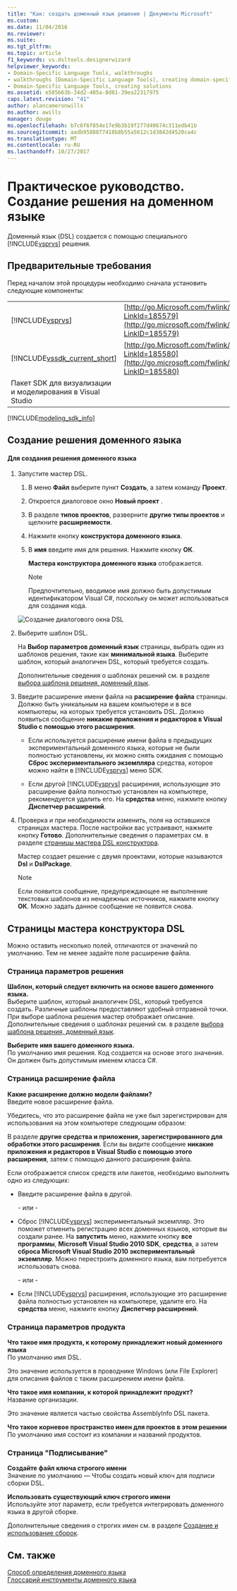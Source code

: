 ```yaml
---
title: "Как: создать доменный язык решение | Документы Microsoft"
ms.custom: 
ms.date: 11/04/2016
ms.reviewer: 
ms.suite: 
ms.tgt_pltfrm: 
ms.topic: article
f1_keywords: vs.dsltools.designerwizard
helpviewer_keywords:
- Domain-Specific Language Tools, walkthroughs
- walkthroughs [Domain-Specific Language Tools], creating domain-specific language
- Domain-Specific Language Tools, creating solutions
ms.assetid: e585b63b-34d2-405a-8d81-39ea22317975
caps.latest.revision: "41"
author: alancameronwills
ms.author: awills
manager: douge
ms.openlocfilehash: b7c6f6f854e17e9b3b19f277d49674c311edb41b
ms.sourcegitcommit: aadb9588877418b8b55a5612c1d3842d4520ca4c
ms.translationtype: MT
ms.contentlocale: ru-RU
ms.lasthandoff: 10/27/2017
---
```

# <a name="how-to-create-a-domain-specific-language-solution"></a>Практическое руководство. Создание решения на доменном языке
Доменный язык (DSL) создается с помощью специального [!INCLUDE[vsprvs](../code-quality/includes/vsprvs_md.md)] решения.  
  
## <a name="prerequisites"></a>Предварительные требования  
 Перед началом этой процедуры необходимо сначала установить следующие компоненты:  
  
|||  
|-|-|  
|[!INCLUDE[vsprvs](../code-quality/includes/vsprvs_md.md)]|[http://go.Microsoft.com/fwlink/?LinkId=185579](http://go.microsoft.com/fwlink/?LinkID=185579)|  
|[!INCLUDE[vssdk_current_short](../modeling/includes/vssdk_current_short_md.md)]|[http://go.Microsoft.com/fwlink/?LinkId=185580](http://go.microsoft.com/fwlink/?LinkID=185580)|  
|Пакет SDK для визуализации и моделирования в Visual Studio||  


[!INCLUDE[modeling_sdk_info](includes/modeling_sdk_info.md)]

  
## <a name="creating-a-domain-specific-language-solution"></a>Создание решения доменного языка  
  
#### <a name="to-create-a-domain-specific-language-solution"></a>Для создания решения доменного языка  
  
1.  Запустите мастер DSL.  
  
    1.  В меню **Файл** выберите пункт **Создать**, а затем команду **Проект**.  
  
    2.  Откроется диалоговое окно **Новый проект** .  
  
    3.  В разделе **типов проектов**, разверните **другие типы проектов** и щелкните **расширяемости**.  
  
    4.  Нажмите кнопку **конструктора доменного языка**.  
  
    5.  В **имя** введите имя для решения. Нажмите кнопку **ОК**.  
  
         **Мастера конструктора доменного языка** отображается.  
  
        > [!NOTE]
        >  Предпочтительно, вводимое имя должно быть допустимым идентификатором Visual C#, поскольку он может использоваться для создания кода.  
  
     ![Создание диалогового окна DSL](../modeling/media/create_dsldialog.png "Create_DSLDialog")  
  
2.  Выберите шаблон DSL.  
  
     На **Выбор параметров доменный язык** страницы, выбрать один из шаблонов решения, такие как **минимальной языка**. Выберите шаблон, который аналогичен DSL, который требуется создать.  
  
     Дополнительные сведения о шаблонах решений см. в разделе [выбора шаблона решения, доменный язык](../modeling/choosing-a-domain-specific-language-solution-template.md).  
  
3.  Введите расширение имени файла на **расширение файла** страницы. Должно быть уникальным на вашем компьютере и в все компьютеры, на которых требуется установить DSL. Должно появиться сообщение **никакие приложения и редакторов в Visual Studio с помощью этого расширения**.  
  
    -   Если используется расширение имени файла в предыдущих экспериментальный доменного языка, которые не были полностью установлены, их можно снять ожидания с помощью **Сброс экспериментального экземпляра** средства, которое можно найти в [!INCLUDE[vsprvs](../code-quality/includes/vsprvs_md.md)] меню SDK.  
  
    -   Если другой [!INCLUDE[vsprvs](../code-quality/includes/vsprvs_md.md)] расширения, использующие это расширение файла полностью установлен на компьютере, рекомендуется удалить его. На **средства** меню, нажмите кнопку **Диспетчер расширений**.  
  
4.  Проверка и при необходимости изменить, поля на оставшихся страницах мастера. После настройки вас устраивают, нажмите кнопку **Готово**. Дополнительные сведения о параметрах см. в разделе [страницы мастера DSL конструктора](#settings).  
  
     Мастер создает решение с двумя проектами, которые называются **Dsl** и **DslPackage**.  
  
    > [!NOTE]
    >  Если появится сообщение, предупреждающее не выполнение текстовых шаблонов из ненадежных источников, нажмите кнопку **ОК**. Можно задать данное сообщение не появится снова.  
  
##  <a name="settings"></a>Страницы мастера конструктора DSL  
 Можно оставить несколько полей, отличаются от значений по умолчанию. Тем не менее задайте поле расширение файла.  
  
### <a name="solution-settings-page"></a>Страница параметров решения  
 **Шаблон, который следует включить на основе вашего доменного языка.**  
 Выберите шаблон, который аналогичен DSL, который требуется создать. Различные шаблоны предоставляют удобный отправной точки. При выборе шаблона решения мастер отображает описание. Дополнительные сведения о шаблонах решений см. в разделе [выбора шаблона решения, доменный язык](../modeling/choosing-a-domain-specific-language-solution-template.md).  
  
 **Выберите имя вашего доменного языка.**  
 По умолчанию имя решения. Код создается на основе этого значения. Он должен быть допустимым именем класса C#.  
  
### <a name="file-extension-page"></a>Страница расширение файла  
 **Какие расширение должно модели файлами?**  
 Введите новое расширение файла.  
  
 Убедитесь, что это расширение файла не уже был зарегистрирован для использования на этом компьютере следующим образом:  
  
 В разделе **другие средства и приложения, зарегистрированного для обработки этого расширения**. Если вы видите сообщение **никакие приложения и редакторов в Visual Studio с помощью этого расширения**, затем с помощью данного расширения файла.  
  
 Если отображается список средств или пакетов, необходимо выполнить одно из следующих:  
  
-   Введите расширение файла в другой.  
  
     \- или -  
  
-   Сброс [!INCLUDE[vsprvs](../code-quality/includes/vsprvs_md.md)] экспериментальный экземпляр. Это поможет отменить регистрацию всех доменных языков, которые вы создали ранее. На **запустить** меню, нажмите кнопку **все программы**, **Microsoft Visual Studio 2010 SDK**, **средства**, а затем **сброса Microsoft Visual Studio 2010 экспериментальный экземпляр**. Можно перестроить доменного языка, вам потребуется использовать снова.  
  
     \- или -  
  
-   Если [!INCLUDE[vsprvs](../code-quality/includes/vsprvs_md.md)] расширения, использующие это расширение файла полностью установлен на компьютере, удалите его. На **средства** меню, нажмите кнопку **Диспетчер расширений**.  
  
### <a name="product-settings-page"></a>Страница параметров продукта  
 **Что такое имя продукта, к которому принадлежит новый доменного языка**  
 По умолчанию имя DSL.  
  
 Это значение используется в проводнике Windows (или File Explorer) для описания файлов с таким расширением имени файла.  
  
 **Что такое имя компании, к которой принадлежит продукт?**  
 Название организации.  
  
 Это значение является частью свойства AssemblyInfo DSL пакета.  
  
 **Что такое корневое пространство имен для проектов в этом решении**  
 По умолчанию имя состоит из компании и названий продуктов.  
  
### <a name="signing-page"></a>Страница "Подписывание"  
 **Создайте файл ключа строгого имени**  
 Значение по умолчанию — Чтобы создать новый ключ для подписи сборки DSL.  
  
 **Использовать существующий ключ строгого имени**  
 Используйте этот параметр, если требуется интегрировать доменного языка в другой сборке.  
  
 Дополнительные сведения о строгих имен см. в разделе [Создание и использование сборок](http://go.microsoft.com/fwlink/?LinkId=186073).  
  
## <a name="see-also"></a>См. также  
 [Способ определения доменного языка](../modeling/how-to-define-a-domain-specific-language.md)   
 [Глоссарий инструменты доменного языка](http://msdn.microsoft.com/en-us/ca5e84cb-a315-465c-be24-76aa3df276aa)
